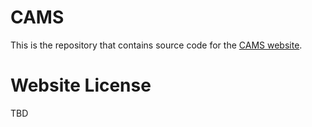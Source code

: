 # CAMS

This is the repository that contains source code for the [CAMS website](https://cams-hoi.github.io).

# Website License

TBD
